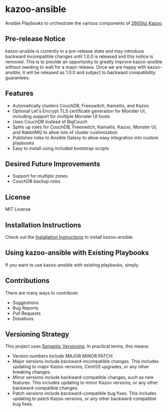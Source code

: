 # kazoo-ansible
Ansible Playbooks to orchestrate the various components of [2600hz Kazoo](https://github.com/2600hz/kazoo).

## Pre-release Notice
kazoo-ansible is currently in a pre-release state and may introduce backward 
incompatible changes until 1.0.0 is released and this notice is removed. 
This is to provide an opportunity to greatly improve kazoo-ansible without 
needing to wait for a major release. Once we are happy with kazoo-ansible, 
it will be released as 1.0.0 and subject to backward compatibility 
guarantees.

## Features
- Automatically clusters CouchDB, Freeswitch, Kamailio, and Kazoo
- Optional Let's Encrypt TLS certificate generation for Monster UI, including 
  support for multiple Monster UI hosts
- Uses CouchDB instead of BigCouch
- Splits up roles for CouchDB, Freeswitch, Kamailio, Kazoo, Monster UI, 
  and RabbitMQ to allow lots of cluster custimization
- Publishes roles to Ansible Galaxy to allow easy integration into 
  custom playbooks
- Easy to install using included bootstrap scripts

## Desired Future Improvements
- Support for multiple zones
- CouchDB backup roles

## License
MIT License

## Installation Instructions
Check out the [Installation Instructions](INSTALL.md) to install 
kazoo-ansible.

## Using kazoo-ansible with Existing Playbooks
If you want to use kazoo-ansible with existing playbooks, simply

## Contributions
There are many ways to contribute:
- Suggestions
- Bug Reports
- Pull Requests
- Donations

## Versioning Strategy
This project uses [Semantic Versioning](http://semver.org). In 
practical terms, this means:
- Version numbers include MAJOR.MINOR.PATCH
- Major versions include backward-incompatible changes. This includes 
updating to major Kazoo versions, CentOS upgrades, or any other 
breaking changes.
- Minor versions include backward-compatible changes, such as new 
features. This includes updating to minor Kazoo versions, or any 
other backward-compatible changes.
- Patch versions include backward-compatible bug fixes. This includes 
updating to patch Kazoo versions, or any other backward-compatible 
bug fixes.

